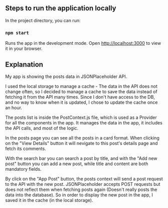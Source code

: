 ## Steps to run the application locally

In the project directory, you can run:

### `npm start`

Runs the app in the development mode.
Open [http://localhost:3000](http://localhost:3000) to view it in your browser.

## Explanation

My app is showing the posts data in JSONPlaceholder API.

I used the local storage to manage a cache -
The data in the API does not change often, so I decided to manage a cache to save the data instead of fetching it from the API many times.
Since I don't have access to the DB, and no way to know when it is updated, I chose to update the cache once an hour.

The posts list is inside the PostContext.js file, which is used as a Provider for all the components in the app. It manages the data in the app, it includes the API calls, and most of the logic.

In the posts page you can see all the posts in a card format. When clicking on the "View Details" button it will nevigate to this post's details page and fetch its comments.

With the search bar you can search a post by title, and with the "Add new post" button you can add a new post, while title and content are both mandatory fields.

By click on the "App Post" button, the posts context will send a post request to the API with the new post. JSONPlaceholder accepts POST requests but does not reflect them when fetching posts again (Doesn't really posts the data into the database). So in order to display the new post in the app, I saved it in the cache (in the local storage).
